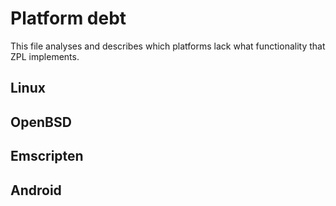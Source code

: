 # Platform debt

This file analyses and describes which platforms lack what functionality that ZPL implements.

## Linux

## OpenBSD

## Emscripten

## Android
